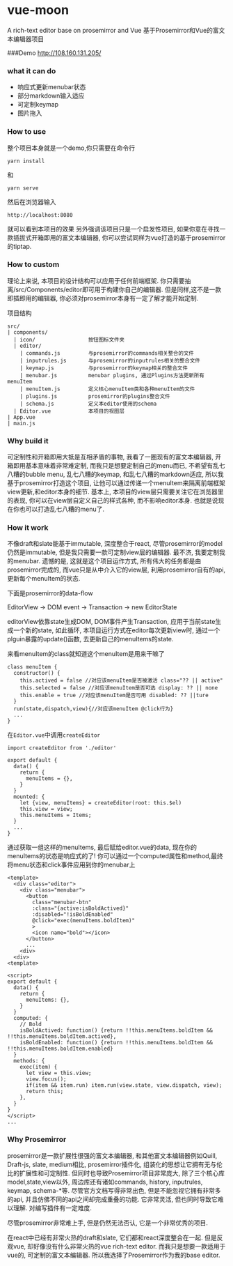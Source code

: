 # vue-moon
A rich-text editor base on prosemirror and Vue
基于Prosemirror和Vue的富文本编辑器项目

###Demo
http://108.160.131.205/ 

### what it can do
+ 响应式更新menubar状态
+ 部分markdown输入适应
+ 可定制keymap
+ 图片拖入

### How to use
整个项目本身就是一个demo,你只需要在命令行
```
yarn install
```
和
```
yarn serve
```
然后在浏览器输入
```
http://localhost:8080
```
就可以看到本项目的效果
另外强调该项目只是一个启发性项目, 如果你意在寻找一款插拔式开箱即用的富文本编辑器, 你可以尝试同样为vue打造的基于prosemirror的tiptap.

### How to custom
理论上来说, 本项目的设计结构可以应用于任何前端框架. 你只需要抽离/src/Components/editor即可用于构建你自己的编辑器. 但是同样,这不是一款即插即用的编辑器, 你必须对prosemirror本身有一定了解才能开始定制.

项目结构
```
src/
| components/
  | icon/                 按钮图标文件夹
  | editor/
    | commands.js         与prosemirror的commands相关整合的文件
    | inputrules.js       与prosemirror的inputrules相关的整合文件
    | keymap.js           与prosemirror的keymap相关的整合文件
    | menubar.js          menubar plugins, 通过Plugins方法更新所有menuItem
    | menuItem.js         定义核心menuItem类和各种menuItem的文件
    | plugins.js          prosemirror的plugins整合文件
    | schema.js           定义本editor使用的schema
  | Editor.vue            本项目的视图层
| App.vue
| main.js
```
### Why build it
可定制性和开箱即用大抵是互相矛盾的事物, 我看了一圈现有的富文本编辑器, 开箱即用基本意味着非常难定制, 而我只是想要定制自己的menu而已, 不希望有乱七八糟的bubble menu, 乱七八糟的keymap, 和乱七八糟的markdown适应, 所以我基于prosemirror打造这个项目, 让他可以通过传递一个menuItem来隔离前端框架view更新,和editor本身的细节. 基本上, 本项目的view层只需要关注它在浏览器里的表现, 你可以在view层自定义自己的样式各种, 而不影响editor本身. 也就是说现在你也可以打造乱七八糟的menu了.

### How it work
不像draft和slate能基于immutable, 深度整合于react, 尽管prosemirror的model仍然是immutable, 但是我只需要一款可定制view层的编辑器. 最不济, 我要定制我的menubar. 遗憾的是, 这就是这个项目运作方式, 所有伟大的任务都是由prosemirror完成的, 而vue只是从中介入它的view层, 利用prosemirror自有的api, 更新每个menuItem的状态.

下面是prosemirror的data-flow

EditorView -> DOM event -> Transaction -> new EditorState

editorView依靠state生成DOM, DOM事件产生Transaction, 应用于当前state生成一个新的state, 如此循环, 本项目运行方式在editor每次更新view时, 通过一个plguin暴露的update()函数, 去更新自己的menuItems的state.

来看menuItem的class就知道这个menuItem是用来干嘛了
```
class menuItem {
  constructor() {
    this.actived = false //对应该menuItem是否被激活 class="?? || active"
    this.selected = false //对应该menuItem是否可选 display: ?? || none
    this.enable = true //对应该menuItem是否可用 disabled: ?? ||ture
  }
  run(state,dispatch,view){//对应该menuItem @click行为}
  ...
}

```
在```Editor.vue```中调用```createEditor```
```
import createEditor from './editor'

export default {
  data() {
    return {
      menuItems = {},
    }
  }
  mounted: {
    let {view, menuItems} = createEditor(root: this.$el)
    this.view = view;
    this.menuItems = Items;
  }
  ...
}
```

通过获取一组这样的menuItems, 最后赋给editor.vue的data, 现在你的menuItems的状态是响应式的了! 你可以通过一个computed属性和method,最终将menu状态和click事件应用到你的menubar上
```
<template>
  <div class="editor">
    <div class="menubar">
      <button
        class="menubar-btn"
        :class="{active:isBoldActived}"
        :disabled="!isBoldEnabled"
        @click="exec(menuItems.boldItem)"
        >
        <icon name="bold"></icon>
      </button>
      ...
    <div>
  <div>
<template>

<script>
export default {
  data() {
    return {
      menuItems: {},
    }
  }
  computed: {
    // Bold
    isBoldActived: function() {return !!this.menuItems.boldItem && !!this.menuItems.boldItem.actived},
    isBoldEnabled: function() {return !!this.menuItems.boldItem && !!this.menuItems.boldItem.enabled}
  }
  methods: {
    exec(item) {
      let view = this.view;
      view.focus();
      if(item && item.run) item.run(view.state, view.dispatch, view);
      return this;
    },
  }
}
</script>
...
```
### Why Prosemirror
prosemirror是一款扩展性很强的富文本编辑器, 和其他富文本编辑器例如Quill, Draft-js, slate, medium相比, prosemirror插件化, 组装化的思想让它拥有无与伦比的扩展性和可定制性. 但同时也导致Prosemirror项目非常庞大, 除了三个核心库model,state,view以外, 周边库还有诸如commands, history, inputrules, keymap, schema-*等. 尽管官方文档写得非常出色, 但是不能忽视它拥有非常多的api, 并且仿佛不同的api之间却完成重叠的功能. 它非常灵活, 但也同时导致它难以理解. 对编写插件有一定难度.

尽管prosemirror非常难上手, 但是仍然无法否认, 它是一个非常优秀的项目.

在react中已经有非常火热的draft和slate, 它们都和react深度整合在一起. 但是反观vue, 却好像没有什么非常火热的vue rich-text editor. 而我只是想要一款适用于vue的, 可定制的富文本编辑器. 所以我选择了Prosemirror作为我的base editor.